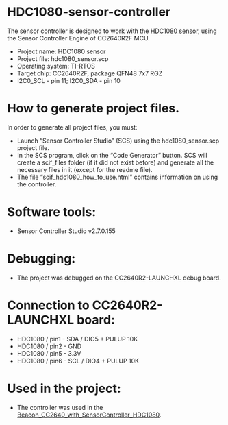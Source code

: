 # HDC1080-sensor-controller
The sensor controller is designed to work with the [HDC1080 sensor](https://www.ti.com/lit/ds/symlink/hdc1080.pdf?ts=1609168968558&ref_url=https%253A%252F%252Fwww.google.com%252F), using the Sensor Controller Engine of CC2640R2F MCU. 
* Project name: HDC1080 sensor 
* Project file: hdc1080_sensor.scp 
* Operating system: TI-RTOS 
* Target chip: CC2640R2F, package QFN48 7x7 RGZ 
* I2C0_SCL - pin 11; I2C0_SDA - pin 10
# How to generate project files.
In order to generate all project files, you must:
* Launch “Sensor Controller Studio” (SCS) using the  hdc1080_sensor.scp project file.
* In the SCS program, click on the “Code Generator” button. SCS will create a scif_files folder (if it did not exist before) and generate all the necessary files in it (except for the readme file).
* The file “scif_hdc1080_how_to_use.html” contains information on using the controller.
# Software tools:
* Sensor Controller Studio v2.7.0.155
# Debugging:
* The project was debugged on the CC2640R2-LAUNCHXL debug board.
# Connection to CC2640R2-LAUNCHXL board:
* HDC1080 / pin1 - SDA / DIO5 + PULUP 10K
* HDC1080 / pin2 - GND
* HDC1080 / pin5 - 3.3V
* HDC1080 / pin6 - SCL / DIO4 + PULUP 10K
# Used in the project:
* The controller was used in the [Beacon_CC2640_with_SensorController_HDC1080](https://github.com/osnatos/Beacon_CC2640_with_SensorController_HDC1080).

